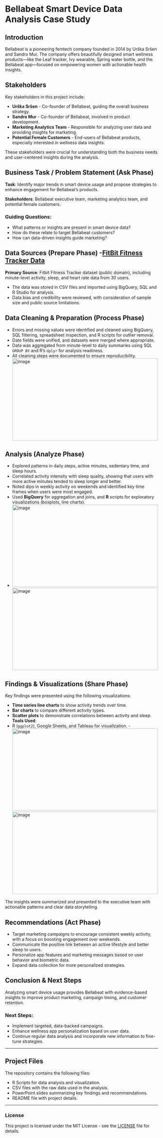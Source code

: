 # Bellabeat Smart Device Data Analysis Case Study

## Introduction
Bellabeat is a pioneering femtech company founded in 2014 by Urška Sršen and Sandro Mur. The company offers beautifully designed smart wellness products—like the Leaf tracker, Ivy wearable, Spring water bottle, and the Bellabeat app—focused on empowering women with actionable health insights.

## Stakeholders
Key stakeholders in this project include:

- **Urška Sršen** - Co-founder of Bellabeat, guiding the overall business strategy.
- **Sandro Mur** - Co-founder of Bellabeat, involved in product development.
- **Marketing Analytics Team** - Responsible for analyzing user data and providing insights for marketing.
- **Potential Female Customers** - End-users of Bellabeat products, especially interested in wellness data insights.

These stakeholders were crucial for understanding both the business needs and user-centered insights during the analysis.

## Business Task / Problem Statement (Ask Phase)
**Task**: Identify major trends in smart device usage and propose strategies to enhance engagement for Bellabeat’s products.

**Stakeholders**: Bellabeat executive team, marketing analytics team, and potential female customers.

### Guiding Questions:
- What patterns or insights are present in smart device data?
- How do these relate to target Bellabeat customers?
- How can data-driven insights guide marketing?

## Data Sources (Prepare Phase) -[FitBit Fitness Tracker Data](https://www.kaggle.com/datasets/arashnic/fitbit/data?select=mturkfitbit_export_4.12.16-5.12.16)
**Primary Source**: Fitbit Fitness Tracker dataset (public domain), including minute-level activity, sleep, and heart rate data from 30 users.

- The data was stored in CSV files and imported using BigQuery, SQL and R Studio for analysis.
- Data bias and credibility were reviewed, with consideration of sample size and public source limitations.


## Data Cleaning & Preparation (Process Phase)
- Errors and missing values were identified and cleaned using BigQuery, SQL filtering, spreadsheet inspection, and R scripts for outlier removal.
- Date fields were unified, and datasets were merged where appropriate.
- Data was aggregated from minute-level to daily summaries using SQL `GROUP BY` and R’s `dplyr` for analysis readiness.
- All cleaning steps were documented to ensure reproducibility.
  <img width="480" height="270" alt="image" src="https://github.com/user-attachments/assets/2dc4fdf9-2137-4f8b-8241-160be0d8ddb9" />

## Analysis (Analyze Phase)
- Explored patterns in daily steps, active minutes, sedentary time, and sleep hours.
- Correlated activity intensity with sleep quality, showing that users with more active minutes tended to sleep longer and better.
- Noted dips in weekly activity on weekends and identified key time frames when users were most engaged.
- Used **BigQuery** for aggregation and joins, and **R** scripts for exploratory visualizations (boxplots, line charts).
- <img width="480" height="270" alt="image" src="https://github.com/user-attachments/assets/0ef145c4-21b2-4b8d-8f7c-894c52a8453d" />
  <img width="480" height="270" alt="image" src="https://github.com/user-attachments/assets/1537e048-6b0f-43c5-bf4f-a267e9d2fe25" />


## Findings & Visualizations (Share Phase)
Key findings were presented using the following visualizations:
- **Time series line charts** to show activity trends over time.
- **Bar charts** to compare different activity types.
- **Scatter plots** to demonstrate correlations between activity and sleep.
**Tools Used**:
- R (`ggplot2`), Google Sheets, and Tableau for visualization.
-<img width="480" height="270" alt="image" src="https://github.com/user-attachments/assets/aa0d7856-7f06-414f-9b01-e6bfbbf36b5f" />
  <img width="480" height="270" alt="image" src="https://github.com/user-attachments/assets/1f1c3d4e-5f30-4bfc-9679-206e62d0a23b" />
  
The insights were summarized and presented to the executive team with actionable patterns and clear data storytelling.

## Recommendations (Act Phase)
- Target marketing campaigns to encourage consistent weekly activity, with a focus on boosting engagement over weekends.
- Communicate the positive link between an active lifestyle and better sleep to users.
- Personalize app features and marketing messages based on user behavior and biometric data.
- Expand data collection for more personalized strategies.

## Conclusion & Next Steps
Analyzing smart device usage provides Bellabeat with evidence-based insights to improve product marketing, campaign timing, and customer retention.

### Next Steps:
- Implement targeted, data-backed campaigns.
- Enhance wellness app personalization based on user data.
- Continue regular data analysis and incorporate new information to fine-tune strategies.
---
## Project Files
The repository contains the following files:
- R Scripts for data analysis and visualization.
- CSV files with the raw data used in the analysis.
- PowerPoint slides summarizing key findings and recommendations.
- README file with project details.
---
### License
This project is licensed under the MIT License - see the [LICENSE](LICENSE) file for details.
